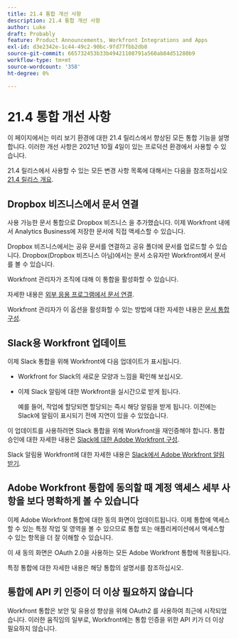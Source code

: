 ```yaml
---
title: 21.4 통합 개선 사항
description: 21.4 통합 개선 사항
author: Luke
draft: Probably
feature: Product Announcements, Workfront Integrations and Apps
exl-id: d3e2342e-1c44-49c2-90bc-9fd77fbb2db8
source-git-commit: 665732453b33b49421108791a560ab84d51280b9
workflow-type: tm+mt
source-wordcount: '358'
ht-degree: 0%

---
```


# 21.4 통합 개선 사항

이 페이지에서는 미리 보기 환경에 대한 21.4 릴리스에서 향상된 모든 통합 기능을 설명합니다. 이러한 개선 사항은 2021년 10월 4일이 있는 프로덕션 환경에서 사용할 수 있습니다.

21.4 릴리스에서 사용할 수 있는 모든 변경 사항 목록에 대해서는 다음을 참조하십시오 [21.4 릴리스 개요](../../../product-announcements/product-releases/21.4-release-activity/21.4-release-overview.md).

## Dropbox 비즈니스에서 문서 연결

사용 가능한 문서 통합으로 Dropbox 비즈니스 을 추가했습니다. 이제 Workfront 내에서 Analytics Business에 저장한 문서에 직접 액세스할 수 있습니다.

Dropbox 비즈니스에서는 공유 문서를 연결하고 공유 폴더에 문서를 업로드할 수 있습니다. Dropbox(Dropbox 비즈니스 아님)에서는 문서 소유자만 Workfront에서 문서를 볼 수 있습니다.

Workfront 관리자가 조직에 대해 이 통합을 활성화할 수 있습니다.

자세한 내용은 [외부 응용 프로그램에서 문서 연결](../../../documents/adding-documents-to-workfront/link-documents-from-external-apps.md).

Workfront 관리자가 이 옵션을 활성화할 수 있는 방법에 대한 자세한 내용은 [문서 통합 구성](../../../administration-and-setup/configure-integrations/configure-document-integrations.md).

## Slack용 Workfront 업데이트

이제 Slack 통합을 위해 Workfront에 다음 업데이트가 표시됩니다.

* Workfront for Slack의 새로운 모양과 느낌을 확인해 보십시오.
* 이제 Slack 알림에 대한 Workfront을 실시간으로 받게 됩니다.

   예를 들어, 작업에 할당되면 할당되는 즉시 해당 알림을 받게 됩니다. 이전에는 Slack에 알림이 표시되기 전에 지연이 있을 수 있었습니다.

이 업데이트를 사용하려면 Slack 통합을 위해 Workfront을 재인증해야 합니다. 통합 승인에 대한 자세한 내용은 [Slack에 대한 Adobe Workfront 구성](../../../workfront-integrations-and-apps/using-workfront-with-slack/configure-workfront-for-slack.md).

Slack 알림용 Workfront에 대한 자세한 내용은 [Slack에서 Adobe Workfront 알림 받기](../../../workfront-integrations-and-apps/using-workfront-with-slack/receive-workfront-notifications-in-slack.md).

## Adobe Workfront 통합에 동의할 때 계정 액세스 세부 사항을 보다 명확하게 볼 수 있습니다

이제 Adobe Workfront 통합에 대한 동의 화면이 업데이트됩니다. 이제 통합에 액세스할 수 있는 특정 작업 및 영역을 볼 수 있으므로 통합 또는 애플리케이션에서 액세스할 수 있는 항목을 더 잘 이해할 수 있습니다.

이 새 동의 화면은 OAuth 2.0을 사용하는 모든 Adobe Workfront 통합에 적용됩니다.

특정 통합에 대한 자세한 내용은 해당 통합의 설명서를 참조하십시오.

## 통합에 API 키 인증이 더 이상 필요하지 않습니다

Workfront 통합은 보안 및 유용성 향상을 위해 OAuth2 를 사용하여 최근에 시작되었습니다. 이러한 움직임의 일부로, Workfront에는 통합 인증을 위한 API 키가 더 이상 필요하지 않습니다.
